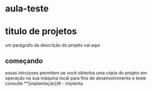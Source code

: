 # aula-teste
# titulo de projetos 

um parágrafo da descrição do projeto vai aqui 
 ## começando

 essas intruiçoes permitem ue você obtenha uma cópia do projeto em operação na sua máquina local para fins de desenvolvimento e teste 
 consulte **[implantação](# - implanta